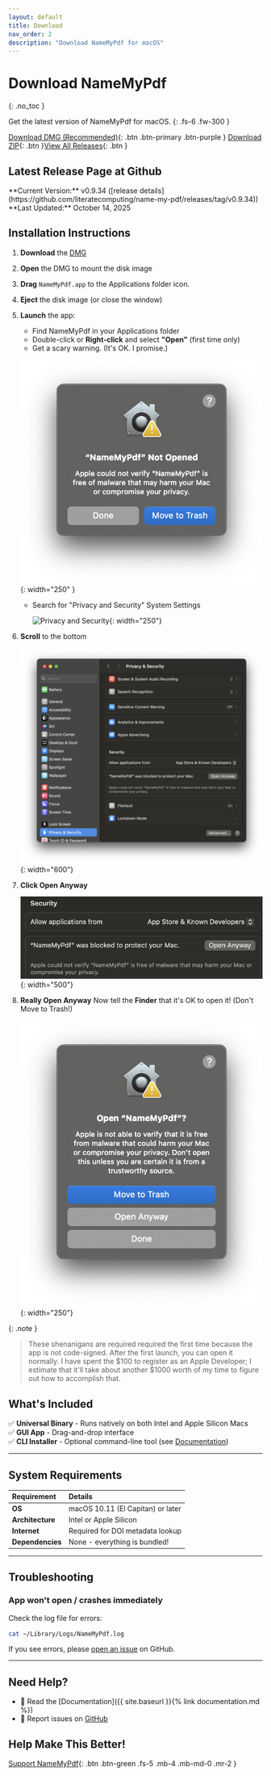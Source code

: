 ```yaml
---
layout: default
title: Download
nav_order: 2
description: "Download NameMyPdf for macOS"
---
```


# Download NameMyPdf

{: .no_toc }

Get the latest version of NameMyPdf for macOS.
{: .fs-6 .fw-300 }

<!-- VERSION-UPDATE-START -->

[Download DMG (Recommended)](https://github.com/literatecomputing/name-my-pdf/releases/download/v0.9.34/NameMyPdf-v0.9.34.dmg){: .btn .btn-primary .btn-purple }
[Download ZIP](https://github.com/literatecomputing/name-my-pdf/releases/download/v0.9.34/NameMyPdf-v0.9.34.zip){: .btn }<!-- VERSION-UPDATE-END -->[View All Releases](https://github.com/literatecomputing/name-my-pdf/releases){: .btn }

## Latest Release Page at Github

<!-- VERSION-UPDATE-START -->
<div class="code-example" markdown="1">
**Current Version:** v0.9.34 ([release details](https://github.com/literatecomputing/name-my-pdf/releases/tag/v0.9.34))
**Last Updated:** October 14, 2025
</div>
<!-- VERSION-UPDATE-END -->

## Installation Instructions

1. **Download** the <!-- VERSION-UPDATE-START -->[DMG](https://github.com/literatecomputing/name-my-pdf/releases/download/v0.9.34/NameMyPdf-v0.9.34.dmg)<!-- VERSION-UPDATE-END -->

2. **Open** the DMG to mount the disk image
3. **Drag** `NameMyPdf.app` to the Applications folder icon.
4. **Eject** the disk image (or close the window)
5. **Launch** the app:

   - Find NameMyPdf in your Applications folder
   - Double-click or **Right-click** and select **"Open"** (first time only)
   - Get a scary warning. (It's OK. I promise.)

   ![Not Opened warning](../images/NameMyPdfNotOpened.png){: width="250" }

   - Search for "Privacy and Security" System Settings

     ![Privacy and Security](../images/PrivacySecurity-top.png){: width="250"}

6. **Scroll** to the bottom

   ![Privacy and Security security options](../images/PrivacyAndSecurity-bottom.png){: width="600"}

7. **Click Open Anyway**

   ![Security open anyway](../images/OpenAnyway.png){: width="500"}

8. **Really Open Anyway** Now tell the **Finder** that it's OK to open it! (Don't Move to Trash!)

   ![Finder Open Anyway](../images/FinderOpenAnyway.png){: width="250"}

{: .note }

> These shenanigans are required required the first time because the app is not code-signed. After the first launch, you can open it normally. I have spent the $100 to register as an Apple Developer; I estimate that it'll take about another $1000 worth of my time to figure out how to accomplish that.

## What's Included

✅ **Universal Binary** - Runs natively on both Intel and Apple Silicon Macs  
✅ **GUI App** - Drag-and-drop interface  
✅ **CLI Installer** - Optional command-line tool (see [Documentation](documentation.html#command-line-usage))

---

## System Requirements

| Requirement      | Details                           |
| :--------------- | :-------------------------------- |
| **OS**           | macOS 10.11 (El Capitan) or later |
| **Architecture** | Intel or Apple Silicon            |
| **Internet**     | Required for DOI metadata lookup  |
| **Dependencies** | None - everything is bundled!     |

---

## Troubleshooting

### App won't open / crashes immediately

Check the log file for errors:

```bash
cat ~/Library/Logs/NameMyPdf.log
```

If you see errors, please [open an issue](https://github.com/literatecomputing/name-my-pdf/issues) on GitHub.

---

## Need Help?

- 📖 Read the [Documentation]({{ site.baseurl }}{% link documentation.md %})
- 🐛 Report issues on [GitHub](https://github.com/literatecomputing/name-my-pdf/issues)

## Help Make This Better!

[Support NameMyPdf](/donate.html){: .btn .btn-green .fs-5 .mb-4 .mb-md-0 .mr-2 }
